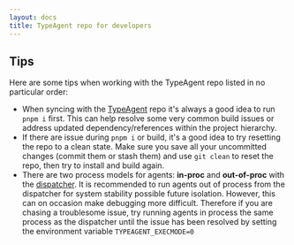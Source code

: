 ```yaml
---
layout: docs
title: TypeAgent repo for developers
---
```


## Tips

Here are some tips when working with the TypeAgent repo listed in no particular order:

- When syncing with the [TypeAgent](/) repo it's always a good idea to run `pnpm i` first. This can help resolve some very common build issues or address updated dependency/references within the project hierarchy.
- If there are issue during `pnpm i` or build, it's a good idea to try resetting the repo to a clean state. Make sure you save all your uncommitted changes (commit them or stash them) and use `git clean` to reset the repo, then try to install and build again.
- There are two process models for agents: **in-proc** and **out-of-proc** with the [dispatcher](../../ts/packages/dispatcher/). It is recommended to run agents out of process from the dispatcher for system stability possible future isolation. However, this can on occasion make debugging more difficult. Therefore if you are chasing a troublesome issue, try running agents in process the same process as the dispatcher until the issue has been resolved by setting the environment variable `TYPEAGENT_EXECMODE=0`
